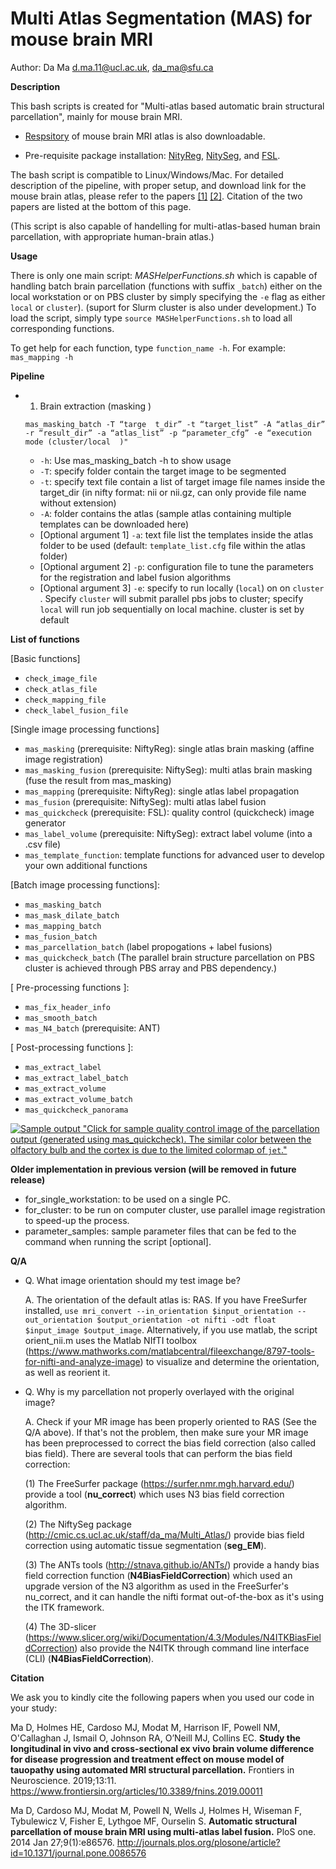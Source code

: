 Multi Atlas Segmentation (MAS) for mouse brain MRI
================================================

Author: Da Ma d.ma.11@ucl.ac.uk, da_ma@sfu.ca

**Description**

This bash scripts is created for "Multi-atlas based automatic brain structural parcellation", mainly for mouse brain MRI.

- [Respsitory](https://github.com/dancebean/mouse-brain-atlas) of mouse brain MRI atlas is also downloadable.

- Pre-requisite package installation: [NityReg](https://sourceforge.net/projects/niftyreg/), [NitySeg](https://sourceforge.net/projects/niftyseg/), and [FSL](https://fsl.fmrib.ox.ac.uk/fsl/fslwiki).

The bash script is compatible to Linux/Windows/Mac. For detailed description of the pipeline, with proper setup, and download link for the mouse brain atlas, please refer to the papers [[1]](http://journals.plos.org/plosone/article?id=10.1371/journal.pone.0086576) [[2]](https://www.frontiersin.org/articles/10.3389/fnins.2019.00011). Citation of the two papers are listed at the bottom of this page.

(This script is also capable of handelling for multi-atlas-based human brain parcellation, with appropriate human-brain atlas.)

**Usage**

There is only one main script: *MASHelperFunctions.sh* which is capable of handling batch brain parcellation (functions with suffix `_batch`) either on the local workstation or on PBS cluster by simply specifying the `-e` flag as either `local` or `cluster`).  (suport for Slurm cluster is also under development.)
To load the script, simply type `source MASHelperFunctions.sh` to load all corresponding functions.

To get help for each function, type `function_name -h`.
For example: `mas_mapping -h`

**Pipeline**
- 1. Brain extraction (masking  )

  `mas_masking_batch -T “targe  t_dir” -t “target_list” -A “atlas_dir” -r “result_dir” -a “atlas_list” -p “parameter_cfg” -e “execution mode (cluster/local  )"`
  - `-h`: Use mas_masking_batch -h to show usage
  - `-T`: specify folder contain the target image to be segmented
  - `-t`: specify text file contain a list of target image file names inside the target_dir (in nifty format: nii or nii.gz, can only provide file name without extension)
  - `-A`: folder contains the atlas (sample atlas containing multiple templates can be downloaded here)
  - [Optional argument 1] `-a`: text file list the templates inside the atlas folder to be used (default:  `template_list.cfg` file within the atlas folder)
  - [Optional argument 2] `-p`: configuration file to tune the parameters for the registration and label fusion algorithms
  - [Optional argument 3] `-e`: specify to run locally (`local`) on on `cluster` . Specify `cluster` will submit parallel pbs jobs to cluster; specify `local` will run job sequentially on local machine. cluster is set by default


**List of functions**

[Basic functions]
- `check_image_file`
- `check_atlas_file`
- `check_mapping_file`
- `check_label_fusion_file`

[Single image processing functions]
- `mas_masking` (prerequisite: NiftyReg): single atlas brain masking (affine image registration)
- `mas_masking_fusion` (prerequisite: NiftySeg): multi atlas brain masking (fuse the result from mas_masking)
- `mas_mapping` (prerequisite: NiftyReg): single atlas label propagation
- `mas_fusion` (prerequisite: NiftySeg): multi atlas label fusion
- `mas_quickcheck` (prerequisite: FSL): quality control (quickcheck) image generator
- `mas_label_volume` (prerequisite: NiftySeg): extract label volume (into a .csv file)
- `mas_template_function`: template functions for advanced user to develop your own additional functions

[Batch image processing functions]:
- `mas_masking_batch`
- `mas_mask_dilate_batch`
- `mas_mapping_batch`
- `mas_fusion_batch`
- `mas_parcellation_batch` (label propogations + label fusions)
- `mas_quickcheck_batch`
(The parallel brain structure parcellation on PBS cluster is achieved through PBS array and PBS dependency.)

[ Pre-processing functions ]:
- `mas_fix_header_info`
- `mas_smooth_batch`
- `mas_N4_batch` (prerequisite: ANT)

[ Post-processing functions ]:
- `mas_extract_label`
- `mas_extract_label_batch`
- `mas_extract_volume`
- `mas_extract_volume_batch`
- `mas_quickcheck_panorama`

[![Sample output](docs/quickcheckdemo.png) "Click for sample quality control image of the parcellation output (generated using mas_quickcheck). The similar color between the olfactory bulb and the cortex is due to the limited colormap of `jet`."](docs/quickcheckdemo.png)

**Older implementation in previous version (will be removed in future release)**

- for_single_workstation: to be used on a single PC.
- for_cluster: to be run on computer cluster, use parallel image registration to speed-up the process.
- parameter_samples: sample parameter files that can be fed to the command when running the script [optional].

**Q/A**

- Q. What image orientation should my test image be?

  A. The orientation of the default atlas is: RAS.
  If you have FreeSurfer installed, `use mri_convert --in_orientation $input_orientation --out_orientation $output_orientation -ot nifti -odt float $input_image $output_image`.
  Alternatively, if you use matlab, the script orient_nii.m uses the Matlab NIfTI toolbox (https://www.mathworks.com/matlabcentral/fileexchange/8797-tools-for-nifti-and-analyze-image) to visualize and determine the orientation, as well as reorient it. 

- Q. Why is my parcellation not properly overlayed with the original image?

  A. Check if your MR image has been properly oriented to RAS (See the Q/A above). If that's not the problem, then make sure your MR image has been preprocessed to correct the bias field correction (also called bias field). There are several tools that can perform the bias field correction:
    
    (1) The FreeSurfer package (https://surfer.nmr.mgh.harvard.edu/) provide a tool (**nu_correct**) which uses N3 bias field correction algorithm.
    
    (2) The NiftySeg package (http://cmic.cs.ucl.ac.uk/staff/da_ma/Multi_Atlas/) provide bias field correction using automatic tissue segmentation (**seg_EM**).
    
    (3) The ANTs tools (http://stnava.github.io/ANTs/) provide a handy bias field correction function (**N4BiasFieldCorrection**) which used an upgrade version of the N3 algorithm as used in the FreeSurfer's nu_correct, and it can handle the nifti format out-of-the-box as it's using the ITK framework.
    
    (4) The 3D-slicer (https://www.slicer.org/wiki/Documentation/4.3/Modules/N4ITKBiasFieldCorrection) also provide the N4ITK through command line interface (CLI) (**N4BiasFieldCorrection**).

**Citation**

We ask you to kindly cite the following papers when you used our code in your study:

Ma D, Holmes HE, Cardoso MJ, Modat M, Harrison IF, Powell NM, O'Callaghan J, Ismail O, Johnson RA, O’Neill MJ, Collins EC. **Study the longitudinal in vivo and cross-sectional ex vivo brain volume difference for disease progression and treatment effect on mouse model of tauopathy using automated MRI structural parcellation.** Frontiers in Neuroscience. 2019;13:11.
https://www.frontiersin.org/articles/10.3389/fnins.2019.00011

Ma D, Cardoso MJ, Modat M, Powell N, Wells J, Holmes H, Wiseman F, Tybulewicz V, Fisher E, Lythgoe MF, Ourselin S. **Automatic structural parcellation of mouse brain MRI using multi-atlas label fusion.** PloS one. 2014 Jan 27;9(1):e86576.
http://journals.plos.org/plosone/article?id=10.1371/journal.pone.0086576

